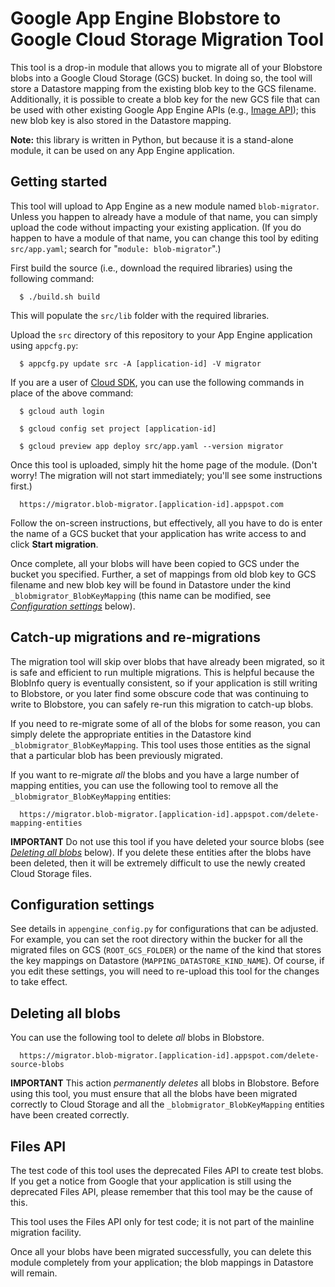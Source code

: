 # Google App Engine Blobstore to Google Cloud Storage Migration Tool

This tool is a drop-in module that allows you to migrate
all of your Blobstore blobs into a Google Cloud Storage (GCS) bucket.
In doing so, the tool will store a Datastore mapping from the existing
blob key to the GCS filename. Additionally, it is possible to create
a blob key for the new GCS file that can be used with other existing
Google App Engine APIs (e.g.,
[Image API](https://cloud.google.com/appengine/docs/python/images/imageclass#Image));
this new blob key is also stored in the Datastore mapping.

**Note:** this library is written in Python, but because it is a stand-alone
module, it can be used on any App Engine application.

## Getting started

This tool will upload to App Engine as a new module named `blob-migrator`.
Unless you happen to already have a module of that name, you can simply
upload the code without impacting your existing application. (If you do
happen to have a module of that name, you can change this tool by editing
`src/app.yaml`; search for "`module: blob-migrator`".)

First build the source (i.e., download the required libraries) using
the following command:

```
  $ ./build.sh build
```

This will populate the `src/lib` folder with the required libraries.

Upload the `src` directory of this repository to your App Engine application
using `appcfg.py`:

```
  $ appcfg.py update src -A [application-id] -V migrator
```

If you are a user of [Cloud SDK](https://cloud.google.com/sdk/),
you can use the following commands in place of the above command:

```
  $ gcloud auth login

  $ gcloud config set project [application-id]

  $ gcloud preview app deploy src/app.yaml --version migrator
```

Once this tool is uploaded, simply hit the home page of the module.
(Don't worry! The migration will not start immediately; you'll
see some instructions first.)

```
  https://migrator.blob-migrator.[application-id].appspot.com
```

Follow the on-screen instructions, but effectively, all you have to do
is enter the name of a GCS bucket that your application has write access
to and click **Start migration**.

Once complete, all your blobs will have been copied to GCS under the
bucket you specified. Further, a set of mappings from old blob key to
GCS filename and new blob key will be found in Datastore under
the kind `_blobmigrator_BlobKeyMapping` (this name can be modified, see
[*Configuration settings*](#configuration-settings) below).

## Catch-up migrations and re-migrations

The migration tool will skip over blobs that have already been migrated,
so it is safe and efficient to run multiple migrations. This is helpful
because the BlobInfo query is eventually consistent, so if your
application is still writing to Blobstore, or you later find some obscure
code that was continuing to write to Blobstore, you can safely re-run
this migration to catch-up blobs.

If you need to re-migrate some of all of the blobs for some reason,
you can simply delete the appropriate entities in the Datastore
kind `_blobmigrator_BlobKeyMapping`. This tool uses those entities as
the signal that a particular blob has been previously migrated.

If you want to re-migrate *all* the blobs and
you have a large number of mapping entities,
you can use the following tool to
remove all the `_blobmigrator_BlobKeyMapping` entities:

```
  https://migrator.blob-migrator.[application-id].appspot.com/delete-mapping-entities
```

**IMPORTANT** Do not use this tool if you have deleted your source
blobs (see [*Deleting all blobs*](#deleting-all-blobs) below).
If you delete these entities after the blobs have been deleted, then
it will be extremely difficult to use the newly created
Cloud Storage files.

## Configuration settings

See details in `appengine_config.py` for configurations that can be adjusted.
For example, you can set the root directory within the bucker for all the
migrated files on GCS (`ROOT_GCS_FOLDER`) or the name of the kind that stores
the key mappings on Datastore (`MAPPING_DATASTORE_KIND_NAME`).
Of course, if you edit these settings, you will need to re-upload this tool
for the changes to take effect.

## Deleting all blobs

You can use the following tool to delete *all* blobs in Blobstore.

```
  https://migrator.blob-migrator.[application-id].appspot.com/delete-source-blobs
```

**IMPORTANT** This action _permanently_ _deletes_ all blobs in Blobstore.
Before using this tool, you must ensure that all the blobs have
been migrated correctly to Cloud Storage and all the
`_blobmigrator_BlobKeyMapping` entities have been created correctly.

## Files API

The test code of this tool uses the deprecated Files API to create
test blobs. If you get a notice from Google that your application is
still using the deprecated Files API, please remember that this tool
may be the cause of this.

This tool uses the Files API only for test code; it is not part of the
mainline migration facility.

Once all your blobs have been migrated successfully, you can delete this
module completely from your application; the blob mappings in Datastore
will remain.

